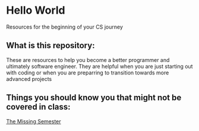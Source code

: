 # Hello World
Resources for the beginning of your CS journey

## What is this repository: 

These are resources to help you become a better programmer and ultimately software engineer. They are helpful when you are just starting out with coding or
when you are preparring to transition towards more advanced projects

## Things you should know you that might not be covered in class: 

[The Missing Semester](https://missing.csail.mit.edu/)
